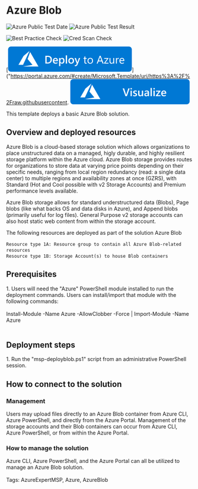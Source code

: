 <h1 class="large"><b>Azure Blob</b></h1>

![Azure Public Test Date](https://azurequickstartsservice.blob.core.windows.net/badges/path-to-sample/PublicLastTestDate.svg)
![Azure Public Test Result](https://azurequickstartsservice.blob.core.windows.net/badges/path-to-sample/PublicDeployment.svg)

![Best Practice Check](https://azurequickstartsservice.blob.core.windows.net/badges/path-to-sample/BestPracticeResult.svg)
![Cred Scan Check](https://azurequickstartsservice.blob.core.windows.net/badges/path-to-sample/CredScanResult.svg)

[![Deploy To Azure](https://raw.githubusercontent.com/Azure/azure-quickstart-templates/master/1-CONTRIBUTION-GUIDE/images/deploytoazure.svg?sanitize=true)]("https://portal.azure.com/#create/Microsoft.Template/uri/https%3A%2F%2Fraw.githubusercontent.
[![Visualize](https://raw.githubusercontent.com/Azure/azure-quickstart-templates/master/1-CONTRIBUTION-GUIDE/images/visualizebutton.svg?sanitize=true)]("http://armviz.io/#/?load=https%3A%2F%2Fraw.githubusercontent.com%2FAzure%2Fazure-quickstart-templates%2Fmaster%2Fpath-to-sample%2Fazuredeploy.json")

This template deploys a basic Azure Blob solution.

<h2 class="small"><b>Overview and deployed resources</b></h2>

Azure Blob is a cloud-based storage solution which allows organizations to place unstructured data on a managed, higly durable, and highly resilient storage platform within the Azure cloud. Azure Blob storage provides routes for organizations to store data at varying price points depending on their specific needs, ranging from local region redundancy (read: a single data center) to multiple regions and availability zones at once (GZRS), with Standard (Hot and Cool possible with v2 Storage Accounts) and Premium performance levels available.

Azure Blob storage allows for standard understructured data (Blobs), Page blobs (like what backs OS and data disks in Azure), and Append blobs (primarily useful for log files). General Purpose v2 storage accounts can also host static web content from within the storage account.

The following resources are deployed as part of the solution
Azure Blob

    Resource type 1A: Resource group to contain all Azure Blob-related resources
    Resource type 1B: Storage Account(s) to house Blob containers

<h2><b>Prerequisites</b></h2>
1. Users will need the "Azure" PowerShell module installed to run the deployment commands. Users can install/import that module with the following commands:
<br></br>
Install-Module -Name Azure -AllowClobber -Force | Import-Module -Name Azure
<br></br>

<h2><b>Deployment steps</b></h2>

<body>
1. Run the "msp-deployblob.ps1" script from an administrative PowerShell session.
</body>
<h2 class="small"><b>How to connect to the solution</b></h2>
<h3 class="smaller"<b>Management</b></h3>

Users may upload files directly to an Azure Blob container from Azure CLI, Azure PowerShell, and directly from the Azure Portal. Management of the storage accounts and their Blob containers can occur from Azure CLI, Azure PowerShell, or from within the Azure Portal.

<h3><b>How to manage the solution</b></h3>
Azure CLI, Azure PowerShell, and the Azure Portal can all be utilized to manage an Azure Blob solution.
<br></br>
Tags: AzureExpertMSP, Azure, AzureBlob
